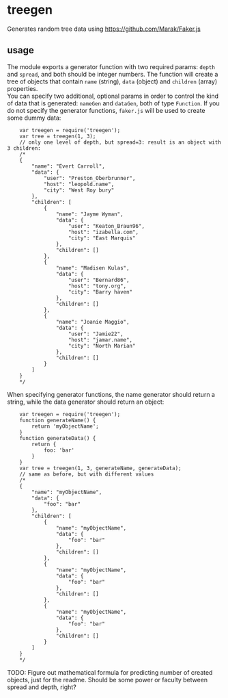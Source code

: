 # treegen
Generates random tree data using https://github.com/Marak/Faker.js

## usage

The module exports a generator function with two required params: `depth` and `spread`, and both should be integer numbers.
The function will create a tree of objects that contain `name` (string), `data` (object) and `children` (array) properties.  
You can specify two additional, optional params in order to control the kind of data that is generated: `nameGen` and `dataGen`, both of type `Function`.
If you do not specify the generator functions, `faker.js` will be used to create some dummy data:


		var treegen = require('treegen');
		var tree = treegen(1, 3);
		// only one level of depth, but spread=3: result is an object with 3 children:
		/*
		{
			"name": "Evert Carroll",
			"data": {
				"user": "Preston_Oberbrunner",
				"host": "leopold.name",
				"city": "West Roy bury"
			},
			"children": [
				{
					"name": "Jayme Wyman",
					"data": {
						"user": "Keaton_Braun96",
						"host": "izabella.com",
						"city": "East Marquis"
					},
					"children": []
				},
				{
					"name": "Madisen Kulas",
					"data": {
						"user": "Bernard86",
						"host": "tony.org",
						"city": "Barry haven"
					},
					"children": []
				},
				{
					"name": "Joanie Maggio",
					"data": {
						"user": "Jamie22",
						"host": "jamar.name",
						"city": "North Marian"
					},
					"children": []
				}
			]
		}
		*/

When specifying generator functions, the name generator should return a string, while the data generator should return an object:

		var treegen = require('treegen');
		function generateName() {
			return 'myObjectName';
		}
		function generateData() {
			return {
				foo: 'bar'
			}
		}
		var tree = treegen(1, 3, generateName, generateData);
		// same as before, but with different values
		/*
		{
			"name": "myObjectName",
			"data": {
				"foo": "bar"
			},
			"children": [
				{
					"name": "myObjectName",
					"data": {
						"foo": "bar"
					},
					"children": []
				},
				{
					"name": "myObjectName",
					"data": {
						"foo": "bar"
					},
					"children": []
				},
				{
					"name": "myObjectName",
					"data": {
						"foo": "bar"
					},
					"children": []
				}
			]
		}
		*/

TODO: Figure out mathematical formula for predicting number of created objects, just for the readme. Should be some power or faculty between spread and depth, right?
